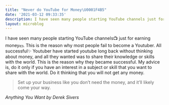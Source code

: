 ```yaml
---
title: "Never do YouTube for Money\U0001F4B5️"
date: '2021-03-12 09:33:35'
description: I have seen many people starting YouTube channels just for earning money
layout: microblog
---
```


I have seen many people starting YouTube channels📺 just for earning money💵. This is the reason why most people fail to become a Youtuber. All successful✨ Youtuber have started youtube long back without thinking about money, and all they wanted was to share their knowledge or skills with the world. This is the reason why they became successful. My advice is, do it only if you have an interest in a subject or skill that you want to share with the world. Do it thinking that you will not get any money.

> Set up your business like you don’t need the money, and it’ll likely come your way.

*Anything You Want by Derek Sivers*